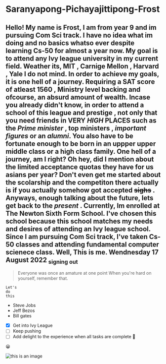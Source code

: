 # Saranyapong-Pichayajittipong-Frost

## Hello! My name is Frost, I am from year 9 and im pursuing Com Sci track. I have no idea what im doing and no basics whatso ever despite learning Cs-50 for almost a year now. My goal is to attend any Ivy league university in my current field. Weather its, MIT , Carnige Mellon , Harvard , Yale I do not mind. In order to achieve my goals, it is one hell of a journey. Requiring a SAT score of atleast 1560 , Ministry level backing and ofcourse, an absurd amount of wealth. Incase you already didn't know, in order to attend a school of this league and prestige , not only that you need friends in **VERY _HIGH_ PLACES** such as the ***Prime minister*** , **top ministers** , ***important figures*** or an _alumni_. You also have to be fortunate enough to be born in an uppper upper middle class or a high class family. One hell of a journey, am I right? Oh hey, did I mention about the limited acceptance quotas they have for us asians per year? Don't even get me started about the scolarship and the competiton there actually is if you actually somehow got accepted ~~sighs~~ . Anyways, enough talking about the future, lets get back to the *present* . Currently, Im enrolled at The Newton Sixth Form School. I've chosen this school because this school matches my needs and desires of attending an Ivy league school. Since I am pursuing Com Sci track, I've taken Cs-50 classes and attending fundamental computer scienece class. Well, This is me. Wendnesday 17 August 2022  <sub> signing out </sub>

> Everyone was once an amature at one point
> When you're hard on yourself, remember that.

```
Let's
do
this
```

- Steve Jobs
- Jeff Bezos
- Bill gates

- [x] Get into Ivy League
- [ ] Keep pushing
- [ ] Add delight to the experience when all tasks are complete :tada:

:grinning:

![this is an image](https://thestute.com/2015/10/23/back-to-the-present/)

